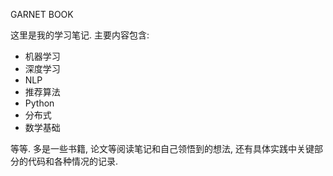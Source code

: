 GARNET BOOK

这里是我的学习笔记. 主要内容包含:

- 机器学习
- 深度学习
- NLP
- 推荐算法
- Python
- 分布式
- 数学基础

等等. 多是一些书籍, 论文等阅读笔记和自己领悟到的想法, 还有具体实践中关键部分的代码和各种情况的记录.
